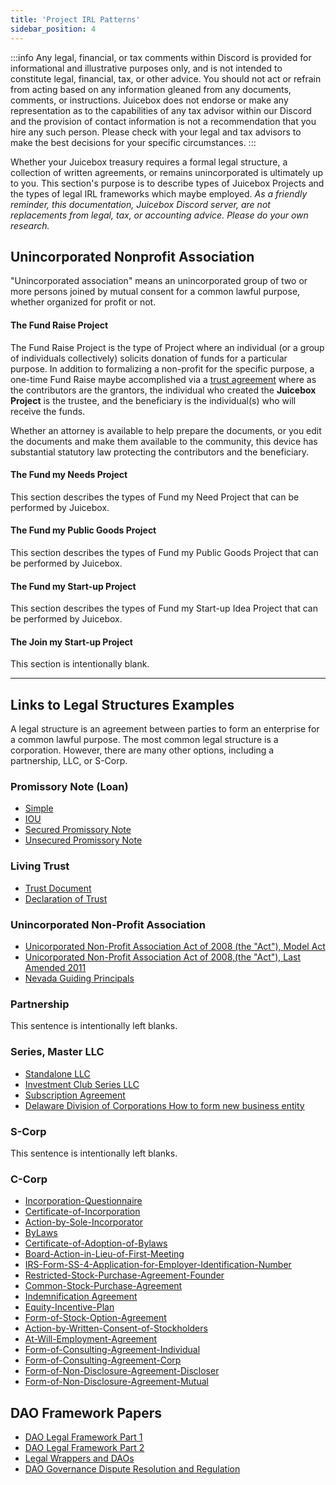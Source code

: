 ```yaml
---
title: 'Project IRL Patterns'
sidebar_position: 4
---
```


:::info
Any legal, financial, or tax comments within Discord is provided for informational and illustrative purposes only, and is not intended to constitute legal, financial, tax, or other advice. You should not act or refrain from acting based on any information gleaned from any documents, comments, or instructions. Juicebox does not endorse or make any representation as to the capabilities of any tax advisor within our Discord and the provision of contact information is not a recommendation that you hire any such person. Please check with your legal and tax advisors to make the best decisions for your specific circumstances.
:::

Whether your Juicebox treasury requires a formal legal structure, a collection of written agreements, or remains unincorporated is ultimately up to you. This section's purpose is to describe types of Juicebox Projects and the types of legal IRL frameworks which maybe employed. _As a friendly reminder, this documentation, Juicebox Discord server, are not replacements from legal, tax, or accounting advice. Please do your own research._

## Unincorporated Nonprofit Association

"Unincorporated association" means an unincorporated group of two or more persons joined by mutual consent for a common lawful purpose, whether organized for profit or not.

#### The Fund Raise Project

The Fund Raise Project is the type of Project where an individual (or a group of individuals collectively) solicits donation of funds for a particular purpose. In addition to formalizing a non-profit for the specific purpose, a one-time Fund Raise maybe accomplished via a [trust agreement](./Resources/trusts/trust.md) where as the contributors are the grantors, the individual who created the **Juicebox Project** is the trustee, and the beneficiary is the individual(s) who will receive the funds.

Whether an attorney is available to help prepare the documents, or you edit the documents and make them available to the community, this device has substantial statutory law protecting the contributors and the beneficiary.

#### The Fund my Needs Project

This section describes the types of Fund my Need Project that can be performed by Juicebox.

#### The Fund my Public Goods Project

This section describes the types of Fund my Public Goods Project that can be performed by Juicebox.

#### The Fund my Start-up Project

This section describes the types of Fund my Start-up Idea Project that can be performed by Juicebox.

#### The Join my Start-up Project

This section is intentionally blank.

---

## Links to Legal Structures Examples

A legal structure is an agreement between parties to form an enterprise for a common lawful purpose. The most common legal structure is a corporation. However, there are many other options, including a partnership, LLC, or S-Corp.

### **Promissory Note (Loan)**

- [Simple](resources/loans/note-template.md)
- [IOU](resources/loans/iou-template.md)
- [Secured Promissory Note](resources/loans/secured-promissory-note-template.md)
- [Unsecured Promissory Note](resources/loans/unsecured-promissory-note-template.md)

### **Living Trust**

- [Trust Document](resources/trusts/trust.md)
- [Declaration of Trust](resources/trusts/declaration-of-trust.md)

### **Unincorporated Non-Profit Association**

- [Unicorporated Non-Profit Association Act of 2008 (the "Act"), Model Act](https://www.uniformlaws.org/viewdocument/final-act-149?CommunityKey=40227d3a-8b5d-47c2-8cd0-b0ec12da97f9&tab=librarydocuments)
- [Unicorporated Non-Profit Association Act of 2008,(the "Act"), Last Amended 2011](./unas/UUNAA_Final_2014_20154aug19.pdf)
- [Nevada Guiding Principals](resources/nv-una.md)

### **Partnership**

This sentence is intentionally left blanks.

### **Series, Master LLC**

- [Standalone LLC](./Resources/llcs/Example-LLC-Standalone.docx)
- [Investment Club Series LLC](./Resources/llcs/Example-Operating-Agreement-Investment-Club-Series-LLC.docx)
- [Subscription Agreement](./Resources/llcs/Example-Subscription-Agreement.docx)
- [Delaware Division of Corporations How to form new business entity](https://corp.delaware.gov/howtoform/)

### **S-Corp**

This sentence is intentionally left blanks.

### **C-Corp**

- [Incorporation-Questionnaire](./Resources/ccorp/EXAMPLE-Incorporation-Questionnaire.docx)
- [Certificate-of-Incorporation](./Resources/ccorp/EXAMPLE-2-Certificate-of-Incorporation.doc)
- [Action-by-Sole-Incorporator](./Resources/ccorp/EXAMPLE-3-Action-by-Sole-Incorporator.doc)
- [ByLaws](./Resources/ccorp/EXAMPLE-4-Bylaws.doc)
- [Certificate-of-Adoption-of-Bylaws](./Resources/ccorp/EXAMPLE-5-Certificate-of-Adoption-of-Bylaws.doc)
- [Board-Action-in-Lieu-of-First-Meeting](./Resources/ccorp/EXAMPLE-6-Board-Action-in-Lieu-of-First-Meeting.doc)
- [IRS-Form-SS-4-Application-for-Employer-Identification-Number](./Resources/ccorp/EXAMPLE-7-IRS-Form-SS-4-Application-for-Employer-Identification-Number.pdf)
- [Restricted-Stock-Purchase-Agreement-Founder](./Resources/ccorp/EXAMPLE-8-Restricted-Stock-Purchase-Agreement-Founder-01.doc)
- [Common-Stock-Purchase-Agreement](./Resources/ccorp/EXAMPLE-9-Common-Stock-Purchase-Agreement-Kilpatrick-Townsend-&-Stockton.doc)
- [Indemnification Agreement](./Resources/ccorp/EXAMPLE-11-Indemnification-Agreement-Delaware-Corporation-Founder-01.doc)
- [Equity-Incentive-Plan](./Resources/ccorp/EXAMPLE-12-201__-Equity-Incentive-Plan.doc)
- [Form-of-Stock-Option-Agreement](./Resources/ccorp/EXAMPLE-13-Form-of-Stock-Option-Agreement.doc)
- [Action-by-Written-Consent-of-Stockholders](./Resources/ccorp/EXAMPLE-14-Action-by-Written-Consent-of-Stockholders.doc)
- [At-Will-Employment-Agreement](./Resources/ccorp/EXAMPLE-15-Form-of-At-Will-Employment-Agreement.doc)
- [Form-of-Consulting-Agreement-Individual](./Resources/ccorp/EXAMPLE-16-Form-of-Consulting-Agreement-Individual.doc)
- [Form-of-Consulting-Agreement-Corp](./Resources/ccorp/EXAMPLE-17-Form-of-Consulting-Agreement-Corporation.doc)
- [Form-of-Non-Disclosure-Agreement-Discloser](./Resources/ccorp/EXAMPLE-18-Form-of-Non-Disclosure-Agreement-Discloser.docx)
- [Form-of-Non-Disclosure-Agreement-Mutual](./Resources/ccorp/EXAMPLE-19-Form-of-Non-Disclosure-Agreement-Mutual.docx)

## DAO Framework Papers

- [DAO Legal Framework Part 1](./papers/dao-legal-framework-part-1.pdf)
- [DAO Legal Framework Part 2](./papers/dao-legal-framework-part-2.pdf)
- [Legal Wrappers and DAOs](./papers/legal-wrappers-and-daos.pdf)
- [DAO Governance Dispute Resolution and Regulation](./papers/dao-governance-dispute-resolution.pdf)
